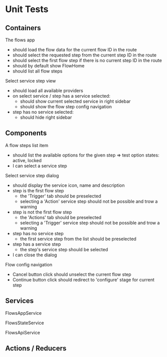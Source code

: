 Unit Tests
==========

Containers
----------

The flows app
- should load the flow data for the current flow ID in the route
- should select the requested step from the current step ID in the route
- should select the first flow step if there is no current step ID in the route
- should by default show FlowHome
- should list all flow steps

Select service step view
- should load all available providers
- on select service / step has a service selected:
  - should show current selected service in right sidebar
  - should show the flow step config navigation
- step has no service selected:
  - should hide right sidebar


Components
----------

A flow steps list item
- should list the available options for the given step
  => test option states: active, locked
- I can select a service step

Select service step dialog
- should display the service icon, name and description
- step is the first flow step
  - the 'Trigger' tab should be preselected
  - selecting a 'Action' service step should not be possible and trow a warning
- step is not the first flow step
  - the 'Actions' tab should be preselected
  - selecting a 'Trigger' service step should not be possible and trow a warning
- step has no service step
  - the first service step from the list should be preselected
- step has a service step
  - the step's service step should be selected
- I can close the dialog

Flow config navigation
- Cancel button click should unselect the current flow step
- Continue button click should redirect to 'configure' stage for current step


Services
--------

FlowsAppService

FlowsStateService

FlowsApiService

Actions / Reducers
------------------